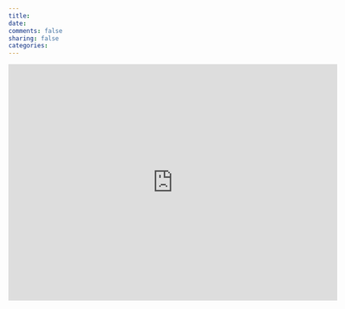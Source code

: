 ```yaml
---
title: 
date: 
comments: false
sharing: false
categories:  
---
```

<iframe scrolling='no' frameborder='0' src='http://yibo.iyiyun.com/Home/Distribute/ad404/key/7779' width='654' height='470' style='display:block;'></iframe>
